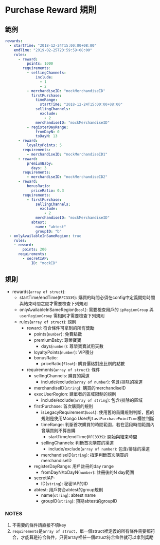 # Purchase Reward 規則

## 範例

```yaml
rewards:
  - startTime: "2018-12-24T15:00:00+08:00"
    endTime: "2019-02-25T23:59:59+08:00"
    rules:
      - reward:
          points: 1000
        requirements:
          - sellingChannels:
              include:
                - 1
                - 2
          - merchandiseID: "mockMerchandiseID"
            firstPurchase:
              timeRange:
                startTime: "2018-12-24T15:00:00+08:00"
              sellingChannels:
                exclude:
                  - 2
              merchandiseID: "mockMerchandiseID"
          - registerDayRange:
              fromDayN: 0
              toDayN: 13
      - reward:
          loyaltyPoints: 5
        requirements:
          - merchandiseID: "mockMerchandiseID1"
      - reward:
          premiumBaby:
            days: 3
        requirements:
          - merchandiseID: "mockMerchandiseID2"
      - reward:
          bonusRatio:
            priceRatio: 0.3
        requirements:
          - firstPurchase:
              sellingChannels:
                exclude:
                  - 2
              merchandiseID: "mockMerchandiseID"
            abtest:
              name: "abtest"
              groupID: "b"
  - onlyAvailableInSameRegion: true
    rules:
    - reward:
        points: 200
      requirements:
        - secretIAP:
            ID: "mockID"
```

## 規則

* rewards(`array of struct`):
  * startTime/endTime(`RFC3339`): 購買的時間必須在config中定義開始時間與結束時間之間才需要檢查下列規則
  * onlyAvailableInSameRegion(`bool`): 需要檢查用戶的 `ipRegionGroup` 與 `userRegionGroup` 需相同才需要檢查下列規則
  * rules(`array of struct`): 規則
    * reward: 符合條件可拿到的所有獎勵
      * points(`number`): 免費點數
      * premiumBaby: 尊榮寶寶
        * days(`number`): 尊榮寶寶試用天數
      * loyaltyPoints(`number`): VIP積分
      * bonusRatio:
        * priceRatio(`float`): 購買價格對應比例的點數
    * requirements(`array of struct`): 條件
      * sellingChannels: 購買的渠道
        * include/exclude(`array of number`): 包含/排除的渠道
      * merchandiseID(`string`): 購買的merchandiseID
      * execUserRegion: 建單者的區域限制的規則
        * include/exclude(`array of string`): 包含/排除的區域
      * firstPurchase: 首次購買的規則
        * isLegacyRequirement(`bool`): 使用舊的首購規則判斷，舊的規則是使用Mongo User的`lastPurchasePointTime`欄位判斷
        * timeRange: 判斷首次購買的時間範圍，若在這段時間範圍內曾購買則不算首購
          * startTime/endTime(`RFC3339`): 開始與結束時間
        * sellingChannels: 判斷首次購買的渠道
          * include/exclude(`array of number`): 包含/排除的渠道
        * merchandiseID(`string`): 指定判斷首次購買的merchandiseID
      * registerDayRange: 用戶註冊的day range
        * fromDayN/toDayN(`number`): 註冊後的N day範圍
      * secretIAP:
        * ID(`string`): 秘密IAP的ID
      * abtest: 用戶符合abtest的group規則
        * name(`string`): abtest name
        * groupID(`string`): 預期abtest的groupID

### NOTES

1. 不需要的條件請直接不填key
2. `requirements`是`array of struct`，單一個struct裡定義的所有條件需要都符合，才能算是符合條件，只要array裡任一個struct符合條件就可以拿到獎勵
